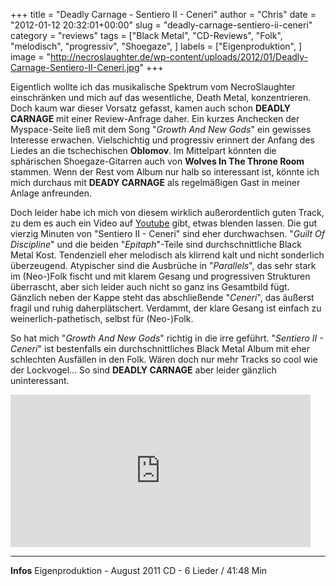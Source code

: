 +++
title = "Deadly Carnage - Sentiero II - Ceneri"
author = "Chris"
date = "2012-01-12 20:32:01+00:00"
slug = "deadly-carnage-sentiero-ii-ceneri"
category = "reviews"
tags = ["Black Metal", "CD-Reviews", "Folk", "melodisch", "progressiv", "Shoegaze", ]
labels = ["Eigenproduktion", ]
image = "http://necroslaughter.de/wp-content/uploads/2012/01/Deadly-Carnage-Sentiero-II-Ceneri.jpg"
+++

Eigentlich wollte ich das musikalische Spektrum vom NecroSlaughter einschränken und mich auf das wesentliche, Death Metal, konzentrieren. Doch kaum war dieser Vorsatz gefasst, kamen auch schon **DEADLY CARNAGE** mit einer Review-Anfrage daher. Ein kurzes Anchecken der Myspace-Seite ließ mit dem Song "_Growth And New Gods_" ein gewisses Interesse erwachen. Vielschichtig und progressiv erinnert der Anfang des Liedes an die tschechischen **Oblomov**. Im Mittelpart könnten die sphärischen Shoegaze-Gitarren auch von **Wolves In The Throne Room** stammen. Wenn der Rest vom Album nur halb so interessant ist, könnte ich mich durchaus mit **DEADY CARNAGE** als regelmäßigen Gast in meiner Anlage anfreunden.

Doch leider habe ich mich von diesem wirklich außerordentlich guten Track, zu dem es auch ein Video auf <a href="http://www.youtube.com/watch?v=kIDuKcYysPQ">Youtube</a> gibt, etwas blenden lassen. Die gut vierzig Minuten von "Sentiero II - Ceneri" sind eher durchwachsen. "_Guilt Of Discipline_" und die beiden "_Epitaph_"-Teile sind durchschnittliche Black Metal Kost. Tendenziell eher melodisch als klirrend kalt und nicht sonderlich überzeugend. Atypischer  sind die Ausbrüche in "_Parallels_", das sehr stark im (Neo-)Folk fischt und mit klarem Gesang und progressiven Strukturen überrascht, aber sich leider auch nicht so ganz ins Gesamtbild fügt. Gänzlich neben der Kappe steht das abschließende "_Ceneri_", das äußerst fragil und ruhig daherplätschert. Verdammt, der klare Gesang ist einfach zu weinerlich-pathetisch, selbst für (Neo-)Folk.

So hat mich "_Growth And New Gods_" richtig in die irre geführt. "_Sentiero II - Ceneri_" ist bestenfalls ein durchschnittliches Black Metal Album mit eher schlechten Ausfällen in den Folk. Wären doch nur mehr Tracks so cool wie der Lockvogel... So sind **DEADLY CARNAGE** aber leider gänzlich uninteressant.

<iframe allowfullscreen="" frameborder="0" height="244" src="http://www.youtube.com/embed/kIDuKcYysPQ" width="480"></iframe>



---
**Infos**
Eigenproduktion - August 2011
CD - 6 Lieder / 41:48 Min
